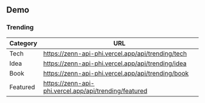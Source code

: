 ## Demo

### Trending

| Category | URL |
| --- | --- |
| Tech | https://zenn-api-phi.vercel.app/api/trending/tech |
| Idea | https://zenn-api-phi.vercel.app/api/trending/idea |
| Book | https://zenn-api-phi.vercel.app/api/trending/book |
| Featured | https://zenn-api-phi.vercel.app/api/trending/featured |